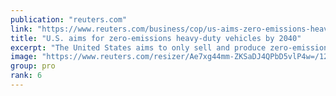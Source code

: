```yaml
---
publication: "reuters.com"
link: "https://www.reuters.com/business/cop/us-aims-zero-emissions-heavy-duty-vehicles-by-2040-2022-11-17/"
title: "U.S. aims for zero-emissions heavy-duty vehicles by 2040"
excerpt: "The United States aims to only sell and produce zero-emissions medium- and heavy-duty vehicles like school buses and tractor trailers by 2040, the U.S. energy secretary agreed at the COP27 climate sum"
image: "https://www.reuters.com/resizer/Ae7xg44mm-ZKSaDJ4QPbD5vlP4w=/1200x628/smart/filters:quality(80)/cloudfront-us-east-2.images.arcpublishing.com/reuters/QBIHSDCLSZMDDNGMC7JULIEHCI.jpg"
group: pro
rank: 6
---
```

